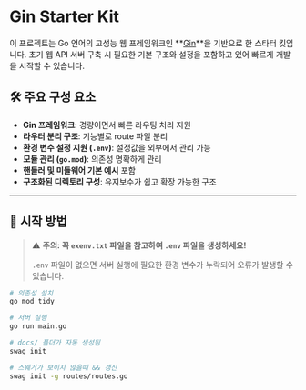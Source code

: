 # Gin Starter Kit

이 프로젝트는 Go 언어의 고성능 웹 프레임워크인 **[Gin](https://github.com/gin-gonic/gin)**을 기반으로 한 스타터 킷입니다.
초기 웹 API 서버 구축 시 필요한 기본 구조와 설정을 포함하고 있어 빠르게 개발을 시작할 수 있습니다.

## 🛠️ 주요 구성 요소

- **Gin 프레임워크**: 경량이면서 빠른 라우팅 처리 지원
- **라우터 분리 구조**: 기능별로 route 파일 분리
- **환경 변수 설정 지원 (`.env`)**: 설정값을 외부에서 관리 가능
- **모듈 관리 (`go.mod`)**: 의존성 명확하게 관리
- **핸들러 및 미들웨어 기본 예시** 포함
- **구조화된 디렉토리 구성**: 유지보수가 쉽고 확장 가능한 구조
---

## 🚀 시작 방법

> ⚠️ **주의: 꼭 `exenv.txt` 파일을 참고하여 `.env` 파일을 생성하세요!**
>
> `.env` 파일이 없으면 서버 실행에 필요한 환경 변수가 누락되어 오류가 발생할 수 있습니다.


```bash
# 의존성 설치
go mod tidy

# 서버 실행
go run main.go

# docs/ 폴더가 자동 생성됨
swag init

# 스웨거가 보이지 않을때 && 갱신
swag init -g routes/routes.go
